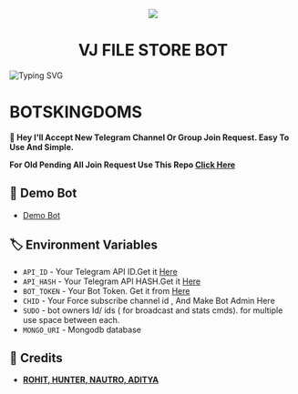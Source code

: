 <p align="center">
  <img src="https://ibb.co/sp9F7xfB">
</p>
<h1 align="center">
  VJ FILE STORE BOT
</h1>

![Typing SVG](https://readme-typing-svg.herokuapp.com/?lines=Welcome+TO+BOT;A+Highly+Advance+AUTO+APPROVAL+BOT+BY@BOTSKINGDOMS;+A+Bot+With+Fully+Advanced+Feature!;Thank+You!)
</p>


# BOTSKINGDOMS

**👾 Hey I'll Accept New Telegram Channel Or Group Join Request. Easy To Use And Simple.**

**For Old Pending All Join Request Use This Repo [Click Here](https://github.com/VJBots/VJ-Join-Request-Acceptor-Bot)**

## 🚀 Demo Bot
- [Demo Bot](https://youtube.com/@TechVJ)

## 🏷 Environment Variables
  - `API_ID` - Your Telegram API ID.Get it [Here](my.telegram.org)
  - `API_HASH` - Your Telegram API HASH.Get it [Here](my.telegram.org)
  - `BOT_TOKEN` - Your Bot Token. Get it from [Here](https://t.me/BotFather)
  - `CHID` - Your Force subscribe channel id , And Make Bot Admin Here
  - `SUDO` - bot owners Id/ ids ( for broadcast and stats cmds). for multiple use space between each.
  - `MONGO_URI` - Mongodb database 
## 💫 Credits
 
 - <b>[ROHIT, HUNTER, NAUTRO, ADITYA](https://t.me/BOTSKINGDOMS)</b>
